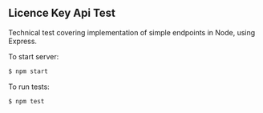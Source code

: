 ## Licence Key Api Test

Technical test covering implementation  of simple endpoints in Node, using Express.

To start server: 
```sh
$ npm start
```

To run tests:  
```sh
$ npm test
```